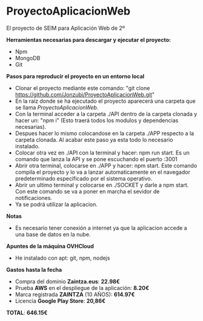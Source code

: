 # ProyectoAplicacionWeb
El proyecto de SEIM para Aplicación Web de 2º

**Herramientas necesarias para descargar y ejecutar el proyecto:**

- Npm
- MongoDB
- Git 

**Pasos para reproducir el proyecto en un entorno local**

- Clonar el proyecto mediante este comando: "git clone https://github.com/Jonzubi/ProyectoAplicacionWeb.git"
- En la raíz donde se ha ejecutado el proyecto aparecerá una carpeta que se llama *ProyectoAplicacionWeb*.
- Con la terminal acceder a la carpeta ./API dentro de la carpeta clonada y hacer un: "npm i" (Esto traerá todos los modulos y dependencias necesarias).
- Despues hacer lo mismo colocandose en la carpeta ./APP respecto a la carpeta clonada. Al acabar este paso ya esta todo lo necesario instalado.
- Colocar otra vez en ./API con la terminal y hacer: npm run start. Es un comando que lanza la API y se pone escuchando el puerto :3001
- Abrir otra terminal, colocarse en ./APP y hacer: npm start. Este comando compila el proyecto y lo va a lanzar automaticamente en el navegador predeterminado especificado por el sistema operativo.
- Abrir un ultimo terminal y colocarse en ./SOCKET y darle a npm start. Con este comando se va a poner en marcha el sevidor de notificaciones.
- Ya se podrá utilizar la aplicacion.

**Notas**

- Es necesario tener conexión a internet ya que la aplicacion accede a una base de datos en la nube.

**Apuntes de la máquina OVHCloud**

- He instalado con apt: git, npm, nodejs

**Gastos hasta la fecha**

- Compra del dominio **Zaintza.eus**: **22.98€**
- Prueba **AWS** en el despliegue de la aplicación: **8.20€**
- Marca registrada **ZAINTZA** (10 AÑOS): **614.97€**
- Licencia **Google Play Store**: **20,86€**

**TOTAL**: **646.15€**
